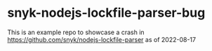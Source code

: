 # snyk-nodejs-lockfile-parser-bug
This is an example repo to showcase a crash in https://github.com/snyk/nodejs-lockfile-parser as of 2022-08-17












